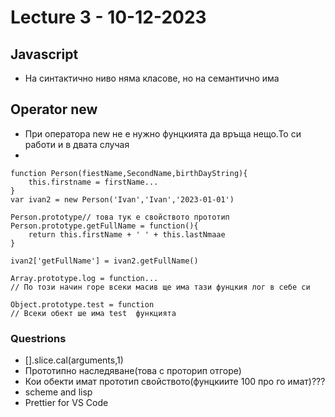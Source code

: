# Lecture 3 - 10-12-2023
## Javascript
- На синтактично ниво няма класове, но на семантично има
## Operator new
- При оператора new не е нужно фунцкията да връща нещо.То си работи и в двата случая
- 
```
function Person(fiestName,SecondName,birthDayString){
    this.firstname = firstName...
}
var ivan2 = new Person('Ivan','Ivan','2023-01-01')
```
```
Person.prototype// това тук е свойството прототип
Person.prototype.getFullName = function(){
    return this.firstName + ' ' + this.lastNmaae
}
```
```
ivan2['getFullName'] = ivan2.getFullName()
```
```
Array.prototype.log = function...
// По този начин горе всеки масив ще има тази фунцкия лог в себе си
```
```
Object.prototype.test = function
// Всеки обект ше има test  функцията
```
### Questrions
- [].slice.cal(arguments,1)
- Прототипно наследяване(това с проторип отгоре)
- Кои обекти имат прототип свойството(фунцкиите 100 про го имат)???
- scheme and lisp
- Prettier for VS Code